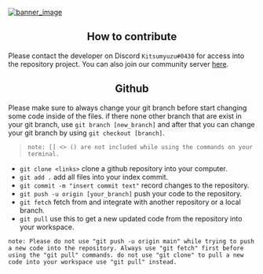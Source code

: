 <a href="#"><img src="https://media.discordapp.net/attachments/1023935690318303282/1081246535876083832/Banner.png" alt="banner_image"></a>

<h2 align="center"> How to contribute </h2>

Please contact the developer on Discord `Kitsumyuzu#0430` for access into the repository project. You can also join our community server [here](https://discord.gg/CyG7rH5xS5).

<h2 align="center"> Github </h2>

Please make sure to always change your git branch before start changing some code inside of the files. if there none other branch that are exist in your git branch, use `git branch [new_branch]` and after that you can change your git branch by using `git checkout [branch]`.
> `note: [] <> () are not included while using the commands on your terminal.`

- `git clone <links>` clone a github repository into your computer.
- `git add .` add all files into your index commit.
- `git commit -m "insert commit text"` record changes to the repository.
- `git push -u origin [your_branch]` push your code to the repository.
- `git fetch` fetch from and integrate with another repository or a local branch.
- `git pull` use this to get a new updated code from the repository into your workspace.

`note: Please do not use "git push -u origin main" while trying to push a new code into the repository. Always use "git fetch" first before using the "git pull" commands. do not use "git clone" to pull a new code into your workspace use "git pull" instead.`